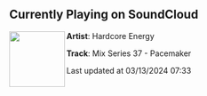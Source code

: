 ## Currently Playing on SoundCloud

[<img align="left" width="100" src="https://i1.sndcdn.com/artworks-M3cTLWbUw8bQpXGP-IWgzyA-t500x500.jpg">](https://soundcloud.com/hardcoreenergy/mix-series-37-pacemaker)

**Artist**: Hardcore Energy 

**Track**: Mix Series 37 - Pacemaker

Last updated at 03/13/2024 07:33

